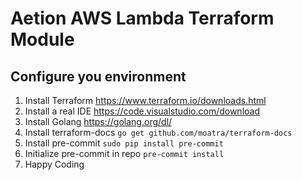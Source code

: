 # Aetion AWS Lambda Terraform Module

## Configure you environment

1. Install Terraform https://www.terraform.io/downloads.html
2. Install a real IDE https://code.visualstudio.com/download
3. Install Golang https://golang.org/dl/
4. Install terraform-docs `go get github.com/moatra/terraform-docs`
5. Install pre-commit `sudo pip install pre-commit`
6. Initialize pre-commit in repo `pre-commit install`
7. Happy Coding
